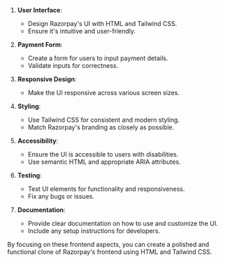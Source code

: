 1. **User Interface**:
   - Design Razorpay's UI with HTML and Tailwind CSS.
   - Ensure it's intuitive and user-friendly.

2. **Payment Form**:
   - Create a form for users to input payment details.
   - Validate inputs for correctness.

3. **Responsive Design**:
   - Make the UI responsive across various screen sizes.

4. **Styling**:
   - Use Tailwind CSS for consistent and modern styling.
   - Match Razorpay's branding as closely as possible.

5. **Accessibility**:
   - Ensure the UI is accessible to users with disabilities.
   - Use semantic HTML and appropriate ARIA attributes.

6. **Testing**:
   - Test UI elements for functionality and responsiveness.
   - Fix any bugs or issues.

7. **Documentation**:
   - Provide clear documentation on how to use and customize the UI.
   - Include any setup instructions for developers.

By focusing on these frontend aspects, you can create a polished and functional clone of Razorpay's frontend using HTML and Tailwind CSS.
